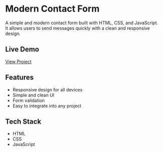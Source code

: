 # Modern Contact Form
A simple and modern contact form built with HTML, CSS, and JavaScript.  
It allows users to send messages quickly with a clean and responsive design.  

## Live Demo
[View Project](https://your-live-link.netlify.app)

## Features
- Responsive design for all devices
- Simple and clean UI
- Form validation
- Easy to integrate into any project
  
  
## Tech Stack
- HTML
- CSS
- JavaScript  


